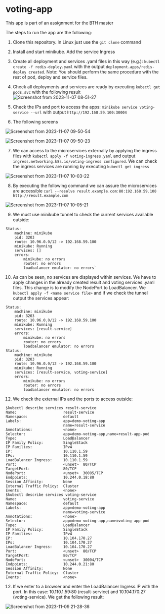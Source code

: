 # voting-app

This app is part of an assignment for the BTH master

The steps to run the app are the following:
1) Clone this repository. In Linux just use the `git clone` command
2) Install and start minikube. Add the service Ingress
3) Create all deployment and services .yaml files in this way (e.g.): `kubectl create -f redis-deploy.yaml` with the output `deployment.apps/redis-deploy created`. Note: You should perform the same procedure with the rest of pod, deploy and service files.
4) Check all deployments and services are ready by executing `kubectl get pods,svc` with the following result
![Screenshot from 2023-11-07 08-51-27](https://github.com/raul-parada/voting-app/assets/8438920/eeb8dfb9-e986-40c3-a9d3-b79a73a510b7)

5) Check the IPs and port to access the apps: `minikube service voting-service --url` with output `http://192.168.59.100:30004`
6) The following screens 

![Screenshot from 2023-11-07 09-50-54](https://github.com/raul-parada/voting-app/assets/8438920/a3d0b17b-ab66-4f36-bfe4-e1fcd207d817)


![Screenshot from 2023-11-07 09-50-23](https://github.com/raul-parada/voting-app/assets/8438920/0f6f46c8-fb55-4f5a-921e-4335462e5789)

7) We can access to the microservices externally by applying the ingress files with `kubectl apply -f voting-ingress.yaml` and output
`ingress.networking.k8s.io/voting-ingress configured`. We can check the ingress services are running by executing `kubectl get ingress`

![Screenshot from 2023-11-07 10-03-22](https://github.com/raul-parada/voting-app/assets/8438920/d7466bb2-6dba-4027-9dbb-685feec823d5)

8) By executing the following command we can assure the microservices are accessible `curl --resolve result.example.com:80:192.168.59.100 http://result.example.com`

![Screenshot from 2023-11-07 10-05-21](https://github.com/raul-parada/voting-app/assets/8438920/42b21fd1-cd6a-41da-b459-b7edc1d46fa2)

9) We must use minikube tunnel to check the current services available outside:
```
Status:	
	machine: minikube
	pid: 3203
	route: 10.96.0.0/12 -> 192.168.59.100
	minikube: Running
	services: []
    errors: 
		minikube: no errors
		router: no errors
		loadbalancer emulator: no errors`
```

10) As can be seen, no services are displayed within services. We have to apply changes in the already created result and voting services .yaml files. This change is to modify the NodePort to LoadBalancer. We `kubectl apply -f <name service file>` and if we check the tunnel output the services appear:
```
Status:	
	machine: minikube
	pid: 3203
	route: 10.96.0.0/12 -> 192.168.59.100
	minikube: Running
	services: [result-service]
    errors: 
		minikube: no errors
		router: no errors
		loadbalancer emulator: no errors
Status:	
	machine: minikube
	pid: 3203
	route: 10.96.0.0/12 -> 192.168.59.100
	minikube: Running
	services: [result-service, voting-service]
    errors: 
		minikube: no errors
		router: no errors
		loadbalancer emulator: no errors
```


12) We check the external IPs and the ports to access outside:

```
$kubectl describe services result-service
Name:                     result-service
Namespace:                default
Labels:                   app=demo-voting-app
                          name=result-service
Annotations:              <none>
Selector:                 app=demo-voting-app,name=result-app-pod
Type:                     LoadBalancer
IP Family Policy:         SingleStack
IP Families:              IPv4
IP:                       10.110.1.59
IPs:                      10.110.1.59
LoadBalancer Ingress:     10.110.1.59
Port:                     <unset>  80/TCP
TargetPort:               80/TCP
NodePort:                 <unset>  30005/TCP
Endpoints:                10.244.0.18:80
Session Affinity:         None
External Traffic Policy:  Cluster
Events:                   <none>
$kubectl describe services voting-service
Name:                     voting-service
Namespace:                default
Labels:                   app=demo-voting-app
                          name=voting-service
Annotations:              <none>
Selector:                 app=demo-voting-app,name=voting-app-pod
Type:                     LoadBalancer
IP Family Policy:         SingleStack
IP Families:              IPv4
IP:                       10.104.170.27
IPs:                      10.104.170.27
LoadBalancer Ingress:     10.104.170.27
Port:                     <unset>  80/TCP
TargetPort:               80/TCP
NodePort:                 <unset>  30004/TCP
Endpoints:                10.244.0.21:80
Session Affinity:         None
External Traffic Policy:  Cluster
Events:                   <none>
```



12) If we enter to a browser and enter the LoadBalancer Ingress IP with the port. In this case: 10.110.1.59:80 (result-service) and 10.104.170.27 (voting-service). We get the following result:


![Screenshot from 2023-11-09 21-28-36](https://github.com/raul-parada/voting-app/assets/8438920/47248575-c94e-470b-809b-fdabd273f519)


  
